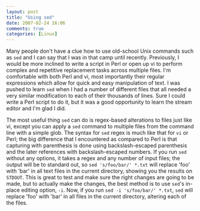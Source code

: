 ```yaml
---
layout: post
title: "Using sed"
date: 2007-02-24 16:06
comments: true
categories: [Linux]
---
```

Many people don't have a clue how to use old-school Unix commands such as `sed` and I can say that I was in that camp until recently.  Previously, I would be more inclined to write a script in Perl or open up vi to perform complex and repetitive replacement tasks across multiple files.  I'm comfortable with both Perl and vi, most importantly their regular expressions which allow for quick and easy manipulation of text.  I was pushed to learn `sed` when I had a number of different files that all needed a very similar modification to each of their thousands of lines.  Sure I could write a Perl script to do it, but it was a good opportunity to learn the stream editor and I'm glad I did.

The most useful thing `sed` can do is regex-based alterations to files just like vi, except you can apply a `sed` command to multiple files from the command line with a simple glob.  The syntax for `sed` regex is much like that for `vi` or Perl; the big difference that I encountered as compared to Perl is that capturing with parenthesis is done using backslash-escaped parenthesis and the later references with backslash-escaped numbers.  If you run `sed` without any options, it takes a regex and any number of input files; the output will be to standard out, so `sed 's/foo/bar/' *.txt` will replace 'foo' with 'bar' in all text files in the current directory, showing you the results on `STDOUT`. This is great to test and make sure the right changes are going to be made, but to actually make the changes, the best method is to use `sed`'s in-place editing option, `-i`.  Now, if you run `sed -i 's/foo/bar/' *.txt`, `sed` will replace 'foo' with 'bar' in all files in the current directory, altering each of the files.
